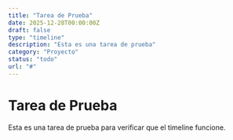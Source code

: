 ```yaml
---
title: "Tarea de Prueba"
date: 2025-12-28T00:00:00Z
draft: false
type: "timeline"
description: "Esta es una tarea de prueba"
category: "Proyecto"
status: "todo"
url: "#"
---
```


# Tarea de Prueba

Esta es una tarea de prueba para verificar que el timeline funcione.

